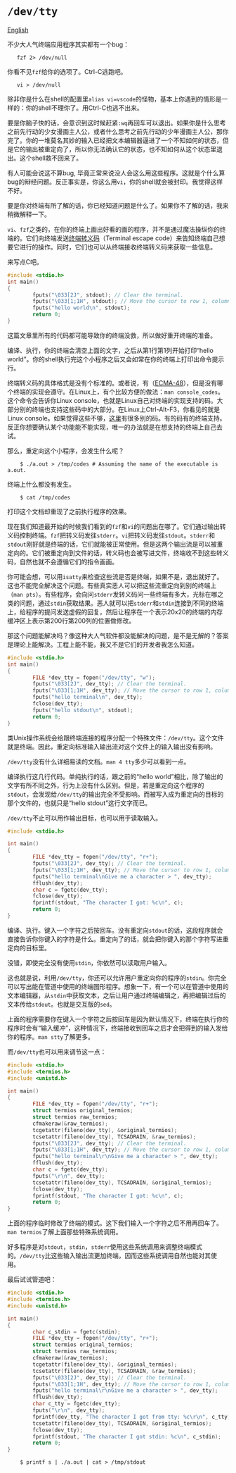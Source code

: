 # `/dev/tty`

[English](README.en.md)

不少大人气终端应用程序其实都有一个bug：
```
   fzf 2> /dev/null
```
你看不见`fzf`给你的选项了。Ctrl-C逃跑吧。
```
   vi > /dev/null
```
除非你是什么在shell的配置里`alias vi=vscode`的怪物，基本上你遇到的情形是一样的：你的shell不理你了。用Ctrl-C也逃不出来。

要是你脑子快的话，会意识到这时候赶紧`:wq`再回车可以退出。如果你是什么思考之前先行动的少女漫画主人公，或者什么思考之前先行动的少年漫画主人公，那你完了。你的一堆莫名其妙的输入已经把文本编辑器逼进了一个不知如何的状态，但是它的输出被重定向了，所以你无法确认它的状态，也不知如何从这个状态里退出。这个shell救不回来了。

有人可能会说这不算bug, 毕竟正常来说没人会这么用这些程序。这就是个什么算bug的辩经问题。反正事实是，你这么用`vi`，你的shell就会被封印。我觉得这样不好。

要是你对终端有所了解的话，你已经知道问题是什么了。如果你不了解的话，我来稍微解释一下。

`vi`、`fzf`之类的，在你的终端上画出好看的画的程序，并不是通过魔法操纵你的终端的。它们向终端发送<u>终端转义码</u>（Terminal escape code）来告知终端自己想要它进行的操作。同时，它们也可以从终端接收终端转义码来获取一些信息。

来写点C吧。
```C
#include <stdio.h>
int main()
{
        fputs("\033[2J", stdout); // Clear the terminal.
        fputs("\033[1;1H", stdout); // Move the cursor to row 1, column 1.
        fputs("hello world\n", stdout);
        return 0;
}
```
这篇文章里所有的代码都可能导致你的终端没救，所以做好重开终端的准备。

编译、执行，你的终端会清空上面的文字，之后从第1行第1列开始打印“hello world”。你的shell执行完这个小程序之后又会如常在你的终端上打印出命令提示行。

终端转义码的具体格式是没有个标准的。或者说，有（[ECMA-48](https://www.ecma-international.org/publications-and-standards/standards/ecma-48/)），但是没有哪个终端的实现会遵守。在Linux上，有个比较方便的做法：`man console_codes`。这个命令会告诉你Linux console，也就是Linux自己对终端的实现支持的码。大部分别的终端也支持这些码中的大部分。在Linux上Ctrl-Alt-F3，你看见的就是Linux console。如果觉得这些不够，[这里](https://invisible-island.net/xterm/ctlseqs/ctlseqs.html)有很多别的码。有的码有的终端支持。反正你想要确认某个功能能不能实现，唯一的办法就是在想支持的终端上自己去试。

那么，重定向这个小程序，会发生什么呢？
```shell
    $ ./a.out > /tmp/codes # Assuming the name of the executable is a.out.
```
终端上什么都没有发生。
```shell
    $ cat /tmp/codes
```
打印这个文档却重现了之前执行程序的效果。

现在我们知道最开始的时候我们看到的`fzf`和`vi`的问题出在哪了。它们通过输出转义码控制终端。`fzf`把转义码发往`stderr`。`vi`把转义码发往`stdout`。`stderr`和`stdout`刚好就是终端的话，它们就能被正常使用。但是这两个输出流是可以被重定向的。它们被重定向到文件的话，转义码也会被写进文件，终端收不到这些转义码，自然也就不会遵循它们的指令画画。

你可能会想，可以用`isatty`来检查这些流是否是终端，如果不是，退出就好了。这也不能完全解决这个问题。有些真实恶人可以把这些流重定向到别的终端上（`man pts`）。有些程序，会向问`stderr`发转义码问一些终端有多大，光标在哪之类的问题，通过`stdin`获取结果。恶人就可以把`stderr`和`stdin`连接到不同的终端上，给程序的提问发送虚假的回复，然后让程序在一个表示20x20的终端的内存缓冲区上表示第200行第200列的位置做修改。

那这个问题能解决吗？像这种大人气软件都没能解决的问题，是不是无解的？答案是理论上能解决。工程上能不能，我又不是它们的开发者我怎么知道。
```C
#include <stdio.h>
int main()
{
        FILE *dev_tty = fopen("/dev/tty", "w");
        fputs("\033[2J", dev_tty); // Clear the terminal.
        fputs("\033[1;1H", dev_tty); // Move the cursor to row 1, column 1.
        fputs("hello terminal\n", dev_tty);
        fclose(dev_tty);
        fputs("hello stdout\n", stdout);
        return 0;
}
```
类Unix操作系统会给跟终端连接的程序分配一个特殊文件：`/dev/tty`。这个文件就是终端。因此，重定向标准输入输出流对这个文件上的输入输出没有影响。

`/dev/tty`没有什么详细易读的文档。`man 4 tty`多少可以看到一点。

编译执行这几行代码。单纯执行的话，跟之前的“hello world”相比，除了输出的文字有所不同之外，行为上没有什么区别。但是，若是重定向这个程序的`stdout`，会发现给`/dev/tty`的输出完全不受影响。而被写入成为重定向的目标的那个文件的，也就只是“hello stdout”这行文字而已。

`/dev/tty`不止可以用作输出目标，也可以用于读取输入。
```C
#include <stdio.h>

int main()
{
        FILE *dev_tty = fopen("/dev/tty", "r+");
        fputs("\033[2J", dev_tty); // Clear the terminal.
        fputs("\033[1;1H", dev_tty); // Move the cursor to row 1, column 1.
        fputs("hello terminal\nGive me a character > ", dev_tty);
        fflush(dev_tty);
        char c = fgetc(dev_tty);
        fclose(dev_tty);
        fprintf(stdout, "The character I got: %c\n", c);
        return 0;
}
```
编译、执行。键入一个字符之后按回车。没有重定向`stdout`的话，这段程序就会直接告诉你你键入的字符是什么。重定向了的话，就会把你键入的那个字符写进重定向的目标里。

没错，即使完全没有使用`stdin`，你依然可以读取用户输入。

这也就是说，利用`/dev/tty`，你还可以允许用户重定向你的程序的`stdin`。你完全可以写出能在管道中使用的终端图形程序。想象一下，有一个可以在管道中使用的文本编辑器，从`stdin`中获取文本，之后让用户通过终端编辑之，再把编辑过后的文本传给`stdout`。也就是交互版的`sed`。

上面的程序需要你在键入一个字符之后按回车是因为默认情况下，终端在执行你的程序时会有“输入缓冲”，这种情况下，终端接收到回车之后才会把得到的输入发给你的程序。`man stty`了解更多。

而`/dev/tty`也可以用来调节这一点：
```C
#include <stdio.h>
#include <termios.h>
#include <unistd.h>

int main()
{
        FILE *dev_tty = fopen("/dev/tty", "r+");
        struct termios original_termios;
        struct termios raw_termios;
        cfmakeraw(&raw_termios);
        tcgetattr(fileno(dev_tty), &original_termios);
        tcsetattr(fileno(dev_tty), TCSADRAIN, &raw_termios);
        fputs("\033[2J", dev_tty); // Clear the terminal.
        fputs("\033[1;1H", dev_tty); // Move the cursor to row 1, column 1.
        fputs("hello terminal\r\nGive me a character > ", dev_tty);
        fflush(dev_tty);
        char c = fgetc(dev_tty);
        fputs("\r\n", dev_tty);
        tcsetattr(fileno(dev_tty), TCSADRAIN, &original_termios);
        fclose(dev_tty);
        fprintf(stdout, "The character I got: %c\n", c);
        return 0;
}
```
上面的程序临时修改了终端的模式。这下我们输入一个字符之后不用再回车了。`man termios`了解上面那些特殊系统调用。

好多程序是对`stdout`，`stdin`，`stderr`使用这些系统调用来调整终端模式的。`/dev/tty`比这些输入输出流更加终端，因而这些系统调用自然也能对其使用。

最后试试管道吧：
```C
#include <stdio.h>
#include <termios.h>
#include <unistd.h>

int main()
{
        char c_stdin = fgetc(stdin);
        FILE *dev_tty = fopen("/dev/tty", "r+");
        struct termios original_termios;
        struct termios raw_termios;
        cfmakeraw(&raw_termios);
        tcgetattr(fileno(dev_tty), &original_termios);
        tcsetattr(fileno(dev_tty), TCSADRAIN, &raw_termios);
        fputs("\033[2J", dev_tty); // Clear the terminal.
        fputs("\033[1;1H", dev_tty); // Move the cursor to row 1, column 1.
        fputs("hello terminal\r\nGive me a character > ", dev_tty);
        fflush(dev_tty);
        char c_tty = fgetc(dev_tty);
        fputs("\r\n", dev_tty);
        fprintf(dev_tty, "The character I got from tty: %c\r\n", c_tty);
        tcsetattr(fileno(dev_tty), TCSADRAIN, &original_termios);
        fclose(dev_tty);
        fprintf(stdout, "The character I got stdin: %c\n", c_stdin);
        return 0;
}
```
```shell
    $ printf s | ./a.out | cat > /tmp/stdout
```
